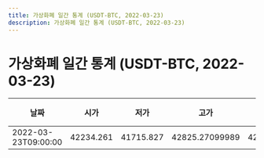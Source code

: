 ```yaml
---
title: 가상화폐 일간 통계 (USDT-BTC, 2022-03-23)
description: 가상화폐 일간 통계 (USDT-BTC, 2022-03-23)
---
```


가상화폐 일간 통계 (USDT-BTC, 2022-03-23)
===

|날짜|시가|저가|고가|종가|비고|
|--|--|--|--|--|--|
|2022-03-23T09:00:00|42234.261|41715.827|42825.27099989|42822.076|    |
